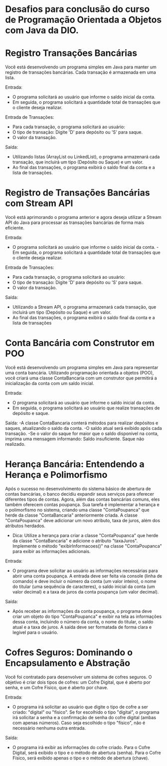 # Desafios para conclusão do curso de Programação Orientada a Objetos com Java da DIO.

# Registro Transações Bancárias

<p> Você está desenvolvendo um programa simples em Java para manter um registro de transações bancárias. Cada transação é armazenada em uma lista.<p>

Entrada:
- O programa solicitará ao usuário que informe o saldo inicial da conta.
- Em seguida, o programa solicitará a quantidade total de transações que o cliente deseja realizar.

Entrada de Transações:
- Para cada transação, o programa solicitará ao usuário:
- O tipo de transação: Digite 'D' para depósito ou 'S' para saque.
- O valor da transação.

Saída:
- Utilizando listas (ArrayList ou LinkedList), o programa armazenará cada transação, que incluirá um tipo (Depósito ou Saque) e um valor.
- Ao final das transações, o programa exibirá o saldo final da conta e a lista de transações.

# Registro de Transações Bancárias com Stream API

<p> Você está aprimorando o programa anterior e agora deseja utilizar a Stream API do Java para processar as transações bancárias de forma mais eficiente.<p>

Entrada:
- O programa solicitará ao usuário que informe o saldo inicial da conta.
-Em seguida, o programa solicitará a quantidade total de transações que o cliente deseja realizar.

Entrada de Transações:
- Para cada transação, o programa solicitará ao usuário:
- O tipo de transação: Digite 'D' para depósito ou 'S' para saque.
- O valor da transação.

Saída:
- Utilizando a Stream API, o programa armazenará cada transação, que incluirá um tipo (Depósito ou Saque) e um valor.
- Ao final das transações, o programa exibirá o saldo final da conta e a lista de transações

# Conta Bancária com Construtor em POO

<p> Você está desenvolvendo um programa simples em Java para representar uma conta bancária. Utilizando programação orientada a objetos (POO), você criará uma classe ContaBancaria com um construtor que permitirá a inicialização da conta com um saldo inicial.<p>

Entrada:
- O programa solicitará ao usuário que informe o saldo inicial da conta.
- Em seguida, o programa solicitará ao usuário que realize transações de depósito e saque.

Saída:
-A classe ContaBancaria conterá métodos para realizar depósitos e saques, atualizando o saldo da conta.
-O saldo atual será exibido após cada transação.
-Se o valor do saque for maior que o saldo disponível na conta, imprima uma mensagem informando: Saldo insuficiente. Saque não realizado.


# Herança Bancária: Entendendo a Herança e Polimorfismo

<p> Após o sucesso no desenvolvimento do sistema básico de abertura de contas bancárias, o banco decidiu expandir seus serviços para oferecer diferentes tipos de contas. Agora, além das contas bancárias comuns, eles também oferecem contas poupança. Sua tarefa é implementar a herança e o polimorfismo no sistema, criando uma classe "ContaPoupanca" que herde da classe "ContaBancaria" anteriormente criada. A classe "ContaPoupanca" deve adicionar um novo atributo, taxa de juros, além dos atributos herdados.<p>

- Dica: Utilize a herança para criar a classe "ContaPoupanca" que herde da classe "ContaBancaria" e adicione o atributo "taxaJuros". Implemente o método "exibirInformacoes()" na classe "ContaPoupanca" para exibir as informações adicionais.

Entrada: 
- O programa deve solicitar ao usuário as informações necessárias para abrir uma conta poupança. A entrada deve ser feita via console (linha de comando) e deve incluir o número da conta (um valor inteiro), o nome do titular (uma sequência de caracteres), o saldo inicial da conta (um valor decimal) e a taxa de juros da conta poupança (um valor decimal).

Saída:
- Após receber as informações da conta poupança, o programa deve criar um objeto do tipo "ContaPoupanca" e exibir na tela as informações dessa conta, incluindo o número da conta, o nome do titular, o saldo atual e a taxa de juros. A saída deve ser formatada de forma clara e legível para o usuário.

# Cofres Seguros: Dominando o Encapsulamento e Abstração

<p> Você foi contratado para desenvolver um sistema de cofres seguros. O objetivo é criar dois tipos de cofres: um Cofre Digital, que é aberto por senha, e um Cofre Físico, que é aberto por chave.<p>

Entrada:
- O programa irá solicitar ao usuário que digite o tipo de cofre a ser criado: "digital" ou "físico". Se for escolhido o tipo "digital", o programa irá solicitar a senha e a confirmação de senha do cofre digital (ambas com apenas números). Caso seja escolhido o tipo "físico", não é necessário nenhuma outra entrada.

Saída:
- O programa irá exibir as informações do cofre criado. Para o Cofre Digital, será exibido o tipo e o método de abertura (senha). Para o Cofre Físico, será exibido apenas o tipo e o método de abertura (chave).
